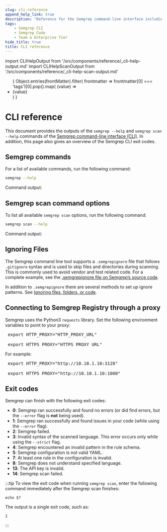 ```yaml
---
slug: cli-reference
append_help_link: true
description: "Reference for the Semgrep command-line interface including options and exit code behavior."
tags:
    - Semgrep CLI
    - Semgrep Code
    - Team & Enterprise Tier
hide_title: true
title: CLI reference
---
```



import CLIHelpOutput from '/src/components/reference/_cli-help-output.md'
import CLIHelpScanOutput from '/src/components/reference/_cli-help-scan-output.md'

<ul id="tag__badge-list">
{
Object.entries(frontMatter).filter(
    frontmatter => frontmatter[0] === 'tags')[0].pop().map(
    (value) => <li class='tag__badge-item'>{value}</li> )
}
</ul>

# CLI reference

This document provides the outputs of the `semgrep --help` and `semgrep scan --help` commands of the [Semgrep command-line interface (CLI)](https://github.com/semgrep/semgrep). In addition, this page also gives an overview of the Semgrep CLI exit codes.

## Semgrep commands

For a list of available commands, run the following command:

```bash
semgrep --help
```

Command output:

<CLIHelpOutput />

## Semgrep scan command options

To list all available `semgrep scan` options, run the following command:

```bash
semgrep scan --help
```

Command output:

<CLIHelpScanOutput />

## Ignoring Files

The Semgrep command line tool supports a `.semgrepignore` file that follows `.gitignore` syntax and is used to skip files and directories during scanning. This is commonly used to avoid vendor and test related code. For a complete example, see the [.semgrepignore file on Semgrep’s source code](https://github.com/semgrep/semgrep/blob/develop/.semgrepignore).

In addition to `.semgrepignore` there are several methods to set up ignore patterns. See [Ignoring files, folders, or code](/ignoring-files-folders-code).

## Connecting to Semgrep Registry through a proxy

Semgrep uses the Python3 `requests` library. Set the following environment variables to point to your proxy:

<pre>
 export HTTP_PROXY="<span className="placeholder">HTTP_PROXY_URL</span>"<br />
 export HTTPS_PROXY="<span className="placeholder">HTTPS_PROXY_URL</span>"
</pre>

For example:

<pre>
 export HTTP_PROXY="http://10.10.1.10:3128" <br />
 export HTTPS_PROXY="http://10.10.1.10:1080"
</pre>

## Exit codes

<!-- Source code reference - the exit codes are located in the Semgrep repository - https://github.com/semgrep/semgrep/blob/develop/cli/src/semgrep/error.py. -->

Semgrep can finish with the following exit codes:

- **0**: Semgrep ran successfully and found no errors (or did find errors, but the `--error` flag is **not** being used).
- **1**: Semgrep ran successfully and found issues in your code (while using the `--error` flag).
- **2**: Semgrep failed.
- **3**: Invalid syntax of the scanned language. This error occurs only while using the `--strict` flag.
- **4**: Semgrep encountered an invalid pattern in the rule schema.
- **5**: Semgrep configuration is not valid YAML.
- **7**: At least one rule in the configuration is invalid.
- **8**: Semgrep does not understand specified language.
- **13**: The API key is invalid.
- **14**: Semgrep scan failed.

:::tip
To view the exit code when running `semgrep scan`, enter the following command immediately after the Semgrep scan finishes:
```console
echo $?
```
The output is a single exit code, such as:
```console
1
```
:::
<!-- REMOVED STATUSES (NOT USED ANYMORE)
- 4: Semgrep encountered an invalid pattern.
- 6: Rule with `pattern-where-python` found but `--dangerously-allow-arbitrary-code-execution-from-rules` was not set. See `--dangerously-allow-arbitrary-code-execution-from-rules`. (Note: `pattern-where-python` is no longer supported in Semgrep, so this applies only to legacy Semgrep versions).
- 9: Semgrep exceeded match timeout. See `--timeout`.
- 10: Semgrep exceeded maximum memory while matching. See `--max-memory`.
- 11: Semgrep encountered a lexical error when running rule on a file.
- 12: Semgrep found too many matches.
-->
